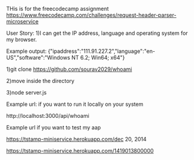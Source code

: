 THis is for the freecodecamp assignment https://www.freecodecamp.com/challenges/request-header-parser-microservice

User Story:
1)I can get the IP address, language and operating system for my browser.


Example output:
{"ipaddress":"111.91.227.2","language":"en-US","software":"Windows NT 6.2; Win64; x64"}

1)git clone https://github.com/sourav2029/whoami

2)move inside the directory

3)node server.js

Example url: if you want to run it locally on your system

http://localhost:3000/api/whoami


Example url if you want to test my aap

https://tstamp-miniservice.herokuapp.com/dec 20, 2014

https://tstamp-miniservice.herokuapp.com/1419013800000
